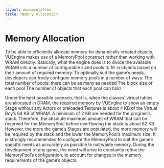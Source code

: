 ```yaml
---
layout: documentation
title: Memory Allocation
---
```


# Memory Allocation

To be able to efficiently allocate memory for dynamically created objects, VUEngine makes use of a MemoryPool construct rather than working with WRAM directly.
Basically, what the engine does is to divide the available WRAM into a number of configurable sized pools to fill in objects based on their amount of required memory.
To optimally suit the game’s needs, developers can freely configure memory pools in a number of ways:
The total number of pools: there can be as many as needed
The block size of each pool
The number of objects that each pool can hold

Under the best possible scenario, that is, when the classes’ virtual tables are allocated in DRAM, the required memory by VUEngine to show an empty Stage without any Actors or preloaded Textures is about 4 KB of the Virtual Boy’s 64 KB of WRAM.
A minimum of 2 KB are needed for the program’s stack. Therefore, the absolute maximum amount of WRAM that can be reserved for the MemoryPool before overflowing the stack is about 62 KB. However, the more the game’s Stages are populated, the more memory will be required by the stack and the lower the MemoryPool’s maximum size.
It is strongly recommended to configure the MemoryPool to suit the game’s specific needs as accurately as possible to not waste memory. During the development of any game, the need will arise to constantly refine the MemoryPool’s configuration, to account for changes in the memory requirements of the game’s objects.
